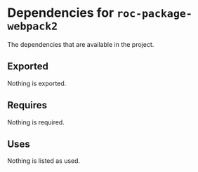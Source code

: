 # Dependencies for `roc-package-webpack2`

The dependencies that are available in the project.

## Exported
Nothing is exported.

## Requires
Nothing is required.

## Uses
Nothing is listed as used.
